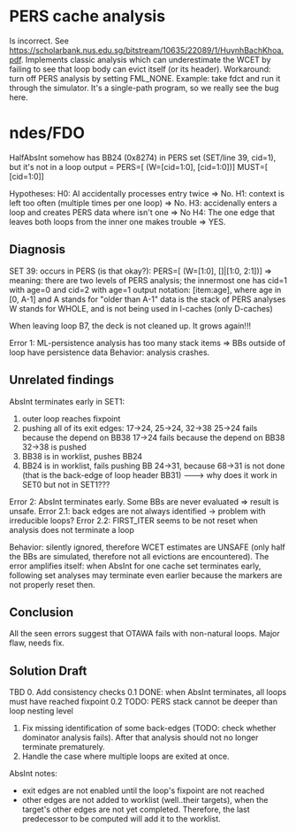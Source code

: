 # PERS cache analysis
Is incorrect. See https://scholarbank.nus.edu.sg/bitstream/10635/22089/1/HuynhBachKhoa.pdf.
Implements classic analysis which can underestimate the WCET by failing to see that loop 
body can evict itself (or its header).
Workaround: turn off PERS analysis by setting FML_NONE.
Example: take fdct and run it through the simulator. It's a single-path program, so 
we really see the bug here.

# ndes/FDO

HalfAbsInt somehow has BB24 (0x8274) in PERS set (SET/line 39, cid=1), but it's not in a loop
output = PERS=[ (W=[cid=1:0], [cid=1:0])] MUST=[ [cid=1:0]]

Hypotheses:
 H0: AI accidentally processes entry twice => No.
 H1: context is left too often (multiple times per one loop) => No.
 H3: accidenally enters a loop and creates PERS data where isn't one => No
 H4: The one edge that leaves both loops from the inner one makes trouble => YES.

## Diagnosis
SET 39: occurs in PERS (is that okay?): PERS=[ (W=[1:0], []|[1:0, 2:1])] => meaning: there are two levels of PERS analysis; the innermost one has cid=1 with age=0 and cid=2 with age=1
    output notation: [item:age], where age in [0, A-1] and A stands for "older than A-1"
    data is the stack of PERS analyses
    W stands for WHOLE, and is not being used in I-caches (only D-caches)

When leaving loop B7, the deck is not cleaned up. It grows again!!!

Error 1: ML-persistence analysis has too many stack items => BBs outside of loop have persistence data
Behavior: analysis crashes.

## Unrelated findings
AbsInt terminates early in SET1:
 1. outer loop reaches fixpoint
 2. pushing all of its exit edges: 17->24, 25->24, 32->38
   25->24 fails because the depend on BB38
   17->24 fails because the depend on BB38
   32->38 is pushed
 4. BB38 is in worklist, pushes BB24
 5. BB24 is in worklist, fails pushing BB 24->31, because 68->31 is not done (that is the back-edge of loop header BB31) ---> why does it work in SET0 but not in SET1???

Error 2: AbsInt terminates early. Some BBs are never evaluated => result is unsafe.
Error 2.1: back edges are not always identified -> problem with irreducible loops?
Error 2.2: FIRST_ITER seems to be not reset when analysis does not terminate a loop

Behavior: silently ignored, therefore WCET estimates are UNSAFE (only half the BBs are simulated,
therefore not all evictions are encountered). The error amplifies itself: when AbsInt for one cache
set terminates early, following set analyses may terminate even earlier because the markers
are not properly reset then.

## Conclusion
All the seen errors suggest that OTAWA fails with non-natural loops. Major flaw, needs fix.

## Solution Draft
TBD
 0. Add consistency checks
   0.1 DONE: when AbsInt terminates, all loops must have reached fixpoint
   0.2 TODO: PERS stack cannot be deeper than loop nesting level
 1. Fix missing identification of some back-edges (TODO: check whether dominator analysis fails).
    After that analysis should not no longer terminate prematurely.
 2. Handle the case where multiple loops are exited at once.

AbsInt notes:
 * exit edges are not enabled until the loop's fixpoint are not reached
 * other edges are not added to worklist (well..their targets), when the target's other
   edges are not yet completed. Therefore, the last predecessor to be computed will add it to
   the worklist.
